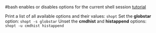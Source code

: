 #bash 
enables or disables options for the current shell session
[tutorial](https://www.computerhope.com/unix/bash/shopt.htm)

Print a list of all available options and their values:   `shopt`
Set the **globstar** option:   `shopt -s globstar`
Unset the **cmdhist** and **histappend** options:   `shopt -u cmdhist histappend`
